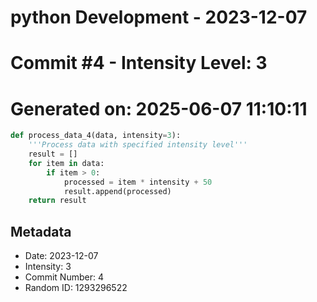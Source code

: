 ﻿# python Development - 2023-12-07
# Commit #4 - Intensity Level: 3
# Generated on: 2025-06-07 11:10:11
```python
def process_data_4(data, intensity=3):
    '''Process data with specified intensity level'''
    result = []
    for item in data:
        if item > 0:
            processed = item * intensity + 50
            result.append(processed)
    return result
```
## Metadata
- Date: 2023-12-07
- Intensity: 3
- Commit Number: 4
- Random ID: 1293296522
